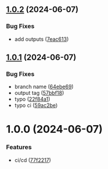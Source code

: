 ## [1.0.2](https://github.com/FendriFiras/test-ci/compare/v1.0.1...v1.0.2) (2024-06-07)


### Bug Fixes

* add outputs ([7eac613](https://github.com/FendriFiras/test-ci/commit/7eac6135dff07711c126f6510642421878436dbc))

## [1.0.1](https://github.com/FendriFiras/test-ci/compare/v1.0.0...v1.0.1) (2024-06-07)


### Bug Fixes

* branch name ([64ebe69](https://github.com/FendriFiras/test-ci/commit/64ebe69614740ea6ae76ab0a7dcfb365db31f133))
* output tag ([57bbf18](https://github.com/FendriFiras/test-ci/commit/57bbf18a6c3c951c620289268700ad29e42d05d6))
* typo ([22f84a1](https://github.com/FendriFiras/test-ci/commit/22f84a12c1d160df6dc51a31a3a4abc6de92082e))
* typo ci ([59ac2be](https://github.com/FendriFiras/test-ci/commit/59ac2beb9bded52ea03dcf6319038780adc975ce))

# 1.0.0 (2024-06-07)


### Features

* ci/cd ([77f2217](https://github.com/FendriFiras/test-ci/commit/77f2217586e502592512147f6b4a0799e823f264))
